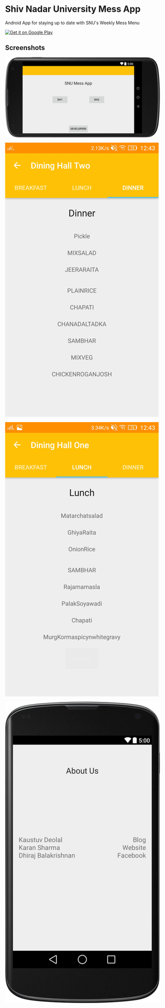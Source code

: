 # Shiv Nadar University Mess App
Android App for staying up to date with SNU's Weekly Mess Menu


<a href="https://play.google.com/store/apps/details?id=karan.jihadi.windows7.food">
  <img alt="Get it on Google Play"
       src="https://developer.android.com/images/brand/en_generic_rgb_wo_60.png" />
</a>

## Screenshots
![Main Menu](screenshots/main.png)

![DH 2](screenshots/DH2.png)

![DH 1](screenshots/DH1.png)

![About](screenshots/about.png)